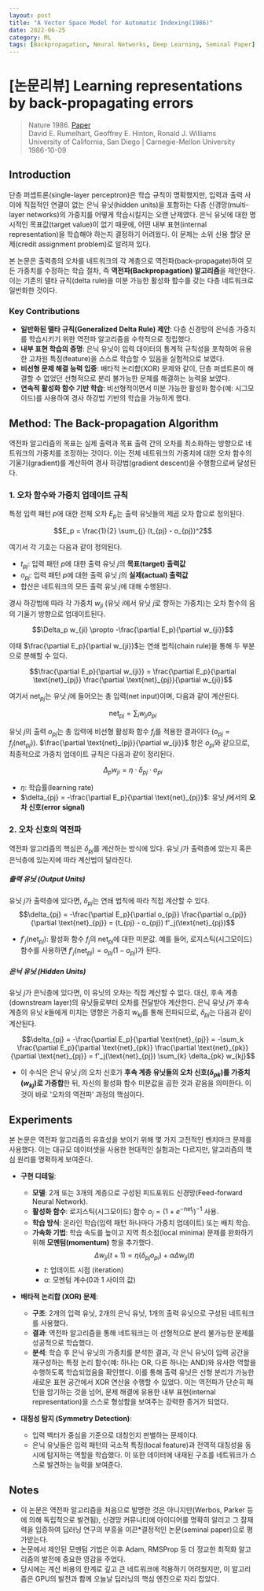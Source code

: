 ```yaml
---
layout: post
title: "A Vector Space Model for Automatic Indexing(1986)"
date: 2022-06-25
category: ML
tags: [Backpropagation, Neural Networks, Deep Learning, Seminal Paper]
---
```

# [논문리뷰] Learning representations by back-propagating errors

> Nature 1986. [Paper](https://www.nature.com/articles/323533a0)  
> David E. Rumelhart, Geoffrey E. Hinton, Ronald J. Williams  
> University of California, San Diego | Carnegie-Mellon University  
> 1986-10-09

## Introduction
단층 퍼셉트론(single-layer perceptron)은 학습 규칙이 명확했지만, 입력과 출력 사이에 직접적인 연결이 없는 은닉 유닛(hidden units)을 포함하는 다층 신경망(multi-layer networks)의 가중치를 어떻게 학습시킬지는 오랜 난제였다. 은닉 유닛에 대한 명시적인 목표값(target value)이 없기 때문에, 어떤 내부 표현(internal representation)을 학습해야 하는지 결정하기 어려웠다. 이 문제는 소위 신용 할당 문제(credit assignment problem)로 알려져 있다.

본 논문은 출력층의 오차를 네트워크의 각 계층으로 역전파(back-propagate)하여 모든 가중치를 수정하는 학습 절차, 즉 **역전파(Backpropagation) 알고리즘**을 제안한다. 이는 기존의 델타 규칙(delta rule)을 미분 가능한 활성화 함수를 갖는 다층 네트워크로 일반화한 것이다.

### **Key Contributions**

* **일반화된 델타 규칙(Generalized Delta Rule) 제안**: 다층 신경망의 은닉층 가중치를 학습시키기 위한 역전파 알고리즘을 수학적으로 정립했다.
* **내부 표현 학습의 증명**: 은닉 유닛이 입력 데이터의 통계적 규칙성을 포착하여 유용한 고차원 특징(feature)을 스스로 학습할 수 있음을 실험적으로 보였다.
* **비선형 문제 해결 능력 입증**: 배타적 논리합(XOR) 문제와 같이, 단층 퍼셉트론이 해결할 수 없었던 선형적으로 분리 불가능한 문제를 해결하는 능력을 보였다.
* **연속적 활성화 함수 기반 학습**: 비선형적이면서 미분 가능한 활성화 함수(예: 시그모이드)를 사용하여 경사 하강법 기반의 학습을 가능하게 했다.

## Method: The Back-propagation Algorithm

역전파 알고리즘의 목표는 실제 출력과 목표 출력 간의 오차를 최소화하는 방향으로 네트워크의 가중치를 조정하는 것이다. 이는 전체 네트워크의 가중치에 대한 오차 함수의 기울기(gradient)를 계산하여 경사 하강법(gradient descent)을 수행함으로써 달성된다.

### 1. 오차 함수와 가중치 업데이트 규칙

특정 입력 패턴 $p$에 대한 전체 오차 $E_p$는 출력 유닛들의 제곱 오차 합으로 정의된다.

$$E_p = \frac{1}{2} \sum_{j} (t_{pj} - o_{pj})^2$$

여기서 각 기호는 다음과 같이 정의된다.
- $t_{pj}$: 입력 패턴 $p$에 대한 출력 유닛 $j$의 **목표(target) 출력값**
- $o_{pj}$: 입력 패턴 $p$에 대한 출력 유닛 $j$의 **실제(actual) 출력값**
- 합산은 네트워크의 모든 출력 유닛 $j$에 대해 수행된다.

경사 하강법에 따라 각 가중치 $w_{ji}$ (유닛 $i$에서 유닛 $j$로 향하는 가중치)는 오차 함수의 음의 기울기 방향으로 업데이트된다.

$$\Delta_p w_{ji} \propto -\frac{\partial E_p}{\partial w_{ji}}$$

이때 $\frac{\partial E_p}{\partial w_{ji}}$는 연쇄 법칙(chain rule)을 통해 두 부분으로 분해할 수 있다.

$$\frac{\partial E_p}{\partial w_{ji}} = \frac{\partial E_p}{\partial \text{net}_{pj}} \frac{\partial \text{net}_{pj}}{\partial w_{ji}}$$

여기서 $\text{net}_{pj}$는 유닛 $j$에 들어오는 총 입력(net input)이며, 다음과 같이 계산된다.

$$\text{net}_{pj} = \sum_{i} w_{ji} o_{pi}$$

유닛 $j$의 출력 $o_{pj}$는 총 입력에 비선형 활성화 함수 $f_j$를 적용한 결과이다 ($o_{pj} = f_j(\text{net}_{pj})$).
$\frac{\partial \text{net}_{pj}}{\partial w_{ji}}$ 항은 $o_{pi}$와 같으므로, 최종적으로 가중치 업데이트 규칙은 다음과 같이 정리된다.

$$\Delta_p w_{ji} = \eta \cdot \delta_{pj} \cdot o_{pi}$$

- $\eta$: 학습률(learning rate)
- $\delta_{pj} = -\frac{\partial E_p}{\partial \text{net}_{pj}}$: 유닛 $j$에서의 **오차 신호(error signal)**

### 2. 오차 신호의 역전파

역전파 알고리즘의 핵심은 $\delta_{pj}$를 계산하는 방식에 있다. 유닛 $j$가 출력층에 있는지 혹은 은닉층에 있는지에 따라 계산법이 달라진다.

##### 출력 유닛 (Output Units)

유닛 $j$가 출력층에 있다면, $\delta_{pj}$는 연쇄 법칙에 따라 직접 계산할 수 있다.
$$\delta_{pj} = -\frac{\partial E_p}{\partial o_{pj}} \frac{\partial o_{pj}}{\partial \text{net}_{pj}} = (t_{pj} - o_{pj}) f'_j(\text{net}_{pj})$$
- $f'_j(\text{net}_{pj})$: 활성화 함수 $f_j$의 $\text{net}_{pj}$에 대한 미분값. 예를 들어, 로지스틱(시그모이드) 함수를 사용하면 $f'_j(\text{net}_{pj}) = o_{pj}(1-o_{pj})$가 된다.

##### 은닉 유닛 (Hidden Units)

유닛 $j$가 은닉층에 있다면, 이 유닛의 오차는 직접 계산할 수 없다. 대신, 후속 계층(downstream layer)의 유닛들로부터 오차를 전달받아 계산한다. 은닉 유닛 $j$가 후속 계층의 유닛 $k$들에게 미치는 영향은 가중치 $w_{kj}$를 통해 전파되므로, $\delta_{pj}$는 다음과 같이 계산된다.

$$\delta_{pj} = -\frac{\partial E_p}{\partial \text{net}_{pj}} = -\sum_k \frac{\partial E_p}{\partial \text{net}_{pk}} \frac{\partial \text{net}_{pk}}{\partial \text{net}_{pj}} = f'_j(\text{net}_{pj}) \sum_{k} \delta_{pk} w_{kj}$$

- 이 수식은 은닉 유닛 $j$의 오차 신호가 **후속 계층 유닛들의 오차 신호($\delta_{pk}$)를 가중치($w_{kj}$)로 가중합**한 뒤, 자신의 활성화 함수 미분값을 곱한 것과 같음을 의미한다. 이것이 바로 '오차의 역전파' 과정의 핵심이다.


## Experiments

본 논문은 역전파 알고리즘의 유효성을 보이기 위해 몇 가지 고전적인 벤치마크 문제를 사용했다. 이는 대규모 데이터셋을 사용한 현대적인 실험과는 다르지만, 알고리즘의 핵심 원리를 명확하게 보여준다.

* **구현 디테일**:
    * **모델**: 2개 또는 3개의 계층으로 구성된 피드포워드 신경망(Feed-forward Neural Network).
    * **활성화 함수**: 로지스틱(시그모이드) 함수 $o_j = (1 + e^{-\text{net}_j})^{-1}$ 사용.
    * **학습 방식**: 온라인 학습(입력 패턴 하나마다 가중치 업데이트) 또는 배치 학습.
    * **가속화 기법**: 학습 속도를 높이고 지역 최소점(local minima) 문제를 완화하기 위해 **모멘텀(momentum)** 항을 추가했다.
        $$\Delta w_{ji}(t+1) = \eta (\delta_{pj} o_{pi}) + \alpha \Delta w_{ji}(t)$$
        - $t$: 업데이트 시점 (iteration)
        - $\alpha$: 모멘텀 계수(0과 1 사이의 값)

* **배타적 논리합 (XOR) 문제**:
    * **구조**: 2개의 입력 유닛, 2개의 은닉 유닛, 1개의 출력 유닛으로 구성된 네트워크를 사용했다.
    * **결과**: 역전파 알고리즘을 통해 네트워크는 이 선형적으로 분리 불가능한 문제를 성공적으로 학습했다.
    * **분석**: 학습 후 은닉 유닛의 가중치를 분석한 결과, 각 은닉 유닛이 입력 공간을 재구성하는 특정 논리 함수(예: 하나는 OR, 다른 하나는 AND)와 유사한 역할을 수행하도록 학습되었음을 확인했다. 이를 통해 출력 유닛은 선형 분리가 가능한 새로운 표현 공간에서 XOR 연산을 수행할 수 있었다. 이는 역전파가 단순히 패턴을 암기하는 것을 넘어, 문제 해결에 유용한 내부 표현(internal representation)을 스스로 형성함을 보여주는 강력한 증거가 되었다.



* **대칭성 탐지 (Symmetry Detection)**:
    * 입력 벡터가 중심을 기준으로 대칭인지 판별하는 문제이다.
    * 은닉 유닛들은 입력 패턴의 국소적 특징(local feature)과 전역적 대칭성을 동시에 탐지하는 역할을 학습했다. 이 또한 데이터에 내재된 구조를 네트워크가 스스로 발견하는 능력을 보여준다.

## Notes

- 이 논문은 역전파 알고리즘을 처음으로 발명한 것은 아니지만(Werbos, Parker 등에 의해 독립적으로 발견됨), 신경망 커뮤니티에 아이디어를 명확히 알리고 그 잠재력을 입증하여 딥러닝 연구의 부흥을 이끈*결정적인 논문(seminal paper)으로 평가받는다.
- 논문에서 제안된 모멘텀 기법은 이후 Adam, RMSProp 등 더 정교한 최적화 알고리즘의 발전에 중요한 영감을 주었다.
- 당시에는 계산 비용의 한계로 깊고 큰 네트워크에 적용하기 어려웠지만, 이 알고리즘은 GPU의 발전과 함께 오늘날 딥러닝의 핵심 엔진으로 자리 잡았다.
